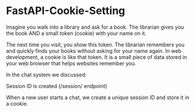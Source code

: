# FastAPI-Cookie-Setting
Imagine you walk into a library and ask for a book. The librarian gives you the book AND a small token (cookie) with your name on it.

The next time you visit, you show this token.
The librarian remembers you and quickly finds your books without asking for your name again.
In web development, a cookie is like that token. It is a small piece of data stored in your web browser that helps websites remember you.


In the chat system we discussed:

Session ID is created (/session/ endpoint)

When a new user starts a chat, we create a unique session ID and store it in a cookie.
